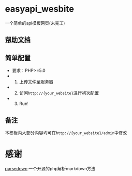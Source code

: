 # easyapi_wesbite
一个简单的api模板网页(未完工)

## <a href="https://molanp.github.io/easyapi_website/" target="_blank">帮助文档</a>

## 简单配置
- 要求：PHP>=5.0
- 1. 上传文件至服务器
- 2. 访问`http://{your_website}`进行初次配置
- 3. Run!
## 备注
本模板内大部分内容均可在`http://{your_website}/admin`中修改

# 感谢
[parsedown](https://github.com/erusev/parsedown):一个开源的php解析markdown方法